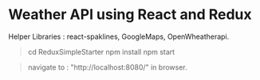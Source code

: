 # Weather API using React and Redux
Helper Libraries : react-spaklines, GoogleMaps, OpenWheatherapi.
> cd ReduxSimpleStarter
> npm install
> npm start

>navigate to : "http://localhost:8080/" in browser.
